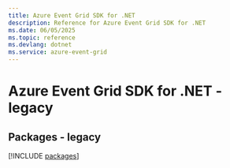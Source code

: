 ```yaml
---
title: Azure Event Grid SDK for .NET
description: Reference for Azure Event Grid SDK for .NET
ms.date: 06/05/2025
ms.topic: reference
ms.devlang: dotnet
ms.service: azure-event-grid
---
```

# Azure Event Grid SDK for .NET - legacy
## Packages - legacy
[!INCLUDE [packages](event-grid-index.md)]